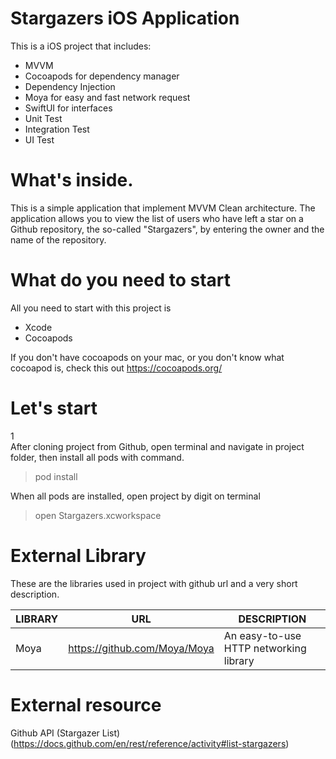 # Stargazers iOS Application

This is a iOS project that includes:

- MVVM
- Cocoapods for dependency manager
- Dependency Injection
- Moya for easy and fast network request
- SwiftUI for interfaces
- Unit Test
- Integration Test
- UI Test


# What's inside.
This is a simple application that implement MVVM Clean architecture. The application allows you to view the list of users who have left a star on a Github repository, the so-called "Stargazers", by entering the owner and the name of the repository. 

# What do you need to start

All you need to start with this project is

- Xcode 
- Cocoapods

If you don't have cocoapods on your mac, or you don't know what cocoapod is, check this out https://cocoapods.org/

# Let's start

1  
After cloning project from Github, open terminal and navigate in project folder, then install all pods with command.

> pod install

When all pods are installed, open project by digit on terminal

> open Stargazers.xcworkspace


# External Library

These are the libraries used in project with github url and a very short description.

 LIBRARY| URL | DESCRIPTION
 -------- | --- | -----------
 Moya | https://github.com/Moya/Moya | An easy-to-use HTTP networking library
 # External resource

Github API (Stargazer List)(https://docs.github.com/en/rest/reference/activity#list-stargazers)
